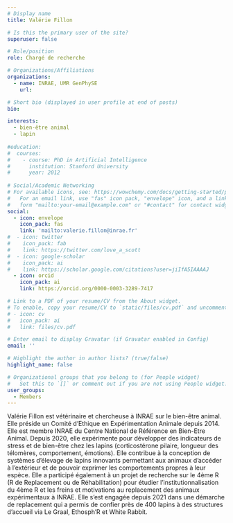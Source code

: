 ```yaml
---
# Display name
title: Valérie Fillon

# Is this the primary user of the site?
superuser: false

# Role/position
role: Chargé de recherche

# Organizations/Affiliations
organizations:
  - name: INRAE, UMR GenPhySE
    url: 

# Short bio (displayed in user profile at end of posts)
bio: 

interests:
  - bien-être animal
  - lapin
  
#education:
#  courses:
#    - course: PhD in Artificial Intelligence
#      institution: Stanford University
#      year: 2012
 
# Social/Academic Networking
# For available icons, see: https://wowchemy.com/docs/getting-started/page-builder/#icons
#   For an email link, use "fas" icon pack, "envelope" icon, and a link in the
#   form "mailto:your-email@example.com" or "#contact" for contact widget.
social:
  - icon: envelope
    icon_pack: fas
    link: 'mailto:valerie.fillon@inrae.fr'
#  - icon: twitter
#    icon_pack: fab
#    link: https://twitter.com/love_a_scott
#  - icon: google-scholar
#    icon_pack: ai
#    link: https://scholar.google.com/citations?user=jiIfA5IAAAAJ
  - icon: orcid
    icon_pack: ai
    link: https://orcid.org/0000-0003-3289-7417

# Link to a PDF of your resume/CV from the About widget.
# To enable, copy your resume/CV to `static/files/cv.pdf` and uncomment the lines below.
# - icon: cv
#   icon_pack: ai
#   link: files/cv.pdf

# Enter email to display Gravatar (if Gravatar enabled in Config)
email: ''

# Highlight the author in author lists? (true/false)
highlight_name: false

# Organizational groups that you belong to (for People widget)
#   Set this to `[]` or comment out if you are not using People widget.
user_groups:
  - Members
---
```


Valérie Fillon est vétérinaire et chercheuse à INRAE sur le bien-être animal. Elle préside un Comité d’Ethique en Expérimentation Animale depuis 2014. Elle est membre INRAE du Centre National de Référence en Bien-Etre Animal. Depuis 2020, elle expérimente pour développer des indicateurs de stress et de bien-être chez les lapins (corticostérone pilaire, longueur des télomères, comportement, émotions). Elle contribue à la conception de systèmes d’élevage de lapins innovants permettant aux animaux d’accéder à l’extérieur et de pouvoir exprimer les comportements propres à leur espèce. Elle a participé également à un projet de recherche sur le 4ème R (R de Replacement ou de Réhabilitation) pour étudier l’institutionnalisation du 4ème R et les freins et motivations au replacement des animaux expérimentaux à INRAE. Elle s’est engagée depuis 2021 dans une démarche de replacement qui a permis de confier près de 400 lapins à des structures d’accueil via Le Graal, Ethosph’R et White Rabbit.